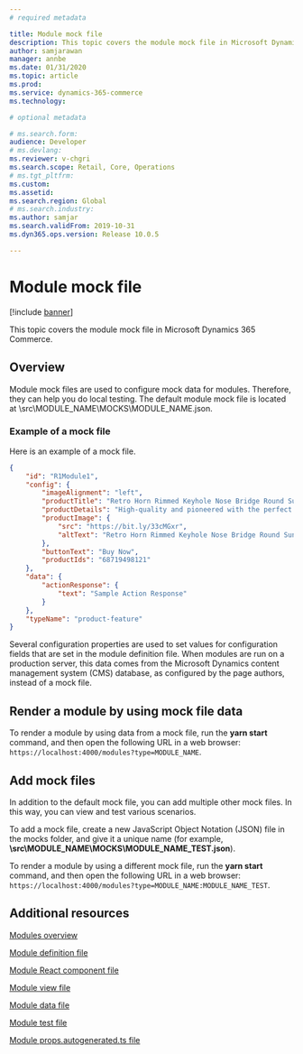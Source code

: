 ```yaml
---
# required metadata

title: Module mock file
description: This topic covers the module mock file in Microsoft Dynamics 365 Commerce.
author: samjarawan
manager: annbe
ms.date: 01/31/2020
ms.topic: article
ms.prod: 
ms.service: dynamics-365-commerce
ms.technology: 

# optional metadata

# ms.search.form: 
audience: Developer
# ms.devlang: 
ms.reviewer: v-chgri
ms.search.scope: Retail, Core, Operations
# ms.tgt_pltfrm: 
ms.custom: 
ms.assetid: 
ms.search.region: Global
# ms.search.industry: 
ms.author: samjar
ms.search.validFrom: 2019-10-31
ms.dyn365.ops.version: Release 10.0.5

---
```

# Module mock file

[!include [banner](../includes/banner.md)]

This topic covers the module mock file in Microsoft Dynamics 365 Commerce.

## Overview

Module mock files are used to configure mock data for modules. Therefore, they can help you do local testing. The default module mock file is located at \\src\\MODULE\_NAME\\MOCKS\\MODULE\_NAME.json.

### Example of a mock file

Here is an example of a mock file.

```json
{
	"id": "R1Module1",
	"config": {
	    "imageAlignment": "left",
	    "productTitle": "Retro Horn Rimmed Keyhole Nose Bridge Round Sunglasses",
	    "productDetails": "High-quality and pioneered with the perfect blend of timeless classic and modern technology with hint of old school glamor.",
	    "productImage": {
		    "src": "https://bit.ly/33cMGxr",
		    "altText": "Retro Horn Rimmed Keyhole Nose Bridge Round Sunglasses"
	    },
	    "buttonText": "Buy Now",
	    "productIds": "68719498121"
	},
	"data": {
	    "actionResponse": {
		    "text": "Sample Action Response"
	    }
	},
	"typeName": "product-feature"
} 
```

Several configuration properties are used to set values for configuration fields that are set in the module definition file. When modules are run on a production server, this data comes from the Microsoft Dynamics content management system (CMS) database, as configured by the page authors, instead of a mock file.

## Render a module by using mock file data

To render a module by using data from a mock file, run the **yarn start** command, and then open the following URL in a web browser: `https://localhost:4000/modules?type=MODULE_NAME`.

## Add mock files

In addition to the default mock file, you can add multiple other mock files. In this way, you can view and test various scenarios. 

To add a mock file, create a new JavaScript Object Notation (JSON) file in the mocks folder, and give it a unique name (for example, **\\src\\MODULE\_NAME\\MOCKS\\MODULE\_NAME\_TEST.json**).

To render a module by using a different mock file, run the **yarn start** command, and then open the following URL in a web browser: `https://localhost:4000/modules?type=MODULE_NAME:MODULE_NAME_TEST`.

## Additional resources

[Modules overview](modules-overview.md)

[Module definition file](module-definition-file.md)

[Module React component file](module-react-file.md)

[Module view file](module-view-file.md)

[Module data file](module-data-file.md)

[Module test file](module-test-file.md)

[Module props.autogenerated.ts file](module-props-autogenerated-ts-file.md)
